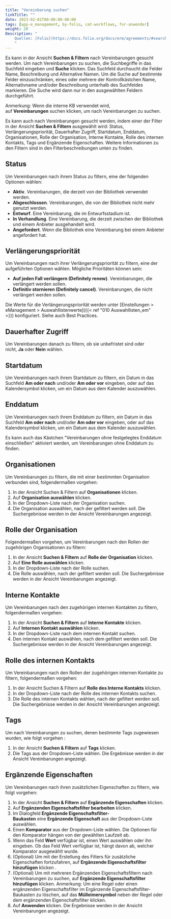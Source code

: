 ```yaml
---
title: "Vereinbarung suchen"
linkTitle: ""
date: 2023-02-01T00:00:00-00:00
tags: [app-e_management, by-folio, cat-workflows, for-anwender]
weight: 20
Description: "
    Quellen: [Folio](https://docs.folio.org/docs/erm/agreements/#searching-for-agreements) <!-- & [GBV](https://info.gebev.de/display/FOLIOGBVEXTERN/Folio:+Vereinbarung+suchen) -->
    "
---
```


Es kann in der Ansicht **Suchen & Filtern** nach Vereinbarungen gesucht werden. Um nach Vereinbarungen zu suchen, die Suchbegriffe in das Suchfeld eingeben und **Suche** klicken. Das Suchfeld durchsucht die Felder Name, Beschreibung und Alternative Namen. Um die Suche auf bestimmte Felder einzuschränken, eines oder mehrere der Kontrollkästchen Name, Alternativname und/oder Beschreibung unterhalb des Suchfeldes markieren. Die Suche wird dann nur in den ausgewählten Feldern durchgeführt.

Anmerkung: Wenn die interne KB verwendet wird, auf **Vereinbarungen** suchen klicken, um nach Vereinbarungen zu suchen.

Es kann auch nach Vereinbarungen gesucht werden, indem einer der Filter in der Ansicht **Suchen & Filtern** ausgewählt wird: Status, Verlängerungspriorität, Dauerhafter Zugriff, Startdatum, Enddatum, Organisationen, Rolle der Organisation, Interne Kontakte, Rolle des internen Kontakts, Tags und Ergänzende Eigenschaften. Weitere Informationen zu den Filtern sind in den Filterbeschreibungen unten zu finden.

## Status

Um Vereinbarungen nach ihrem Status zu filtern, eine der folgenden Optionen wählen:

* **Aktiv**. Vereinbarungen, die derzeit von der Bibliothek verwendet werden.
* **Abgeschlossen**. Vereinbarungen, die von der Bibliothek nicht mehr genutzt werden.
* **Entwurf**. Eine Vereinbarung, die im Entwurfsstadium ist.
* **In Verhandlung**. Eine Vereinbarung, die derzeit zwischen der Bibliothek und einem Anbieter ausgehandelt wird.
* **Angefordert**. Wenn die Bibliothek eine Vereinbarung bei einem Anbieter angefordert hat.

## Verlängerungspriorität

Um Vereinbarungen nach ihrer Verlängerungspriorität zu filtern, eine der aufgeführten Optionen wählen. Mögliche Prioritäten können sein:

* **Auf jeden Fall verlängern (Definitely renew)**. Vereinbarungen, die verlängert werden sollen.
* **Definitiv stornieren (Definitely cancel)**. Vereinbarungen, die nicht verlängert werden sollen.

Die Werte für die Verlängerungspriorität werden unter [Einstellungen > eManagement > Auswahllistenwerte]({{< ref "010 Auswahllisten_em" >}}) konfiguriert. Siehe auch Best Practices.

## Dauerhafter Zugriff

Um Vereinbarungen danach zu filtern, ob sie unbefristet sind oder nicht, **Ja** oder **Nein** wählen.

## Startdatum

Um Vereinbarungen nach ihrem Startdatum zu filtern, ein Datum in das Suchfeld **Am oder nach** und/oder **Am oder vor** eingeben, oder auf das Kalendersymbol klicken, um ein Datum aus dem Kalender auszuwählen.

## Enddatum

Um Vereinbarungen nach ihrem Enddatum zu filtern, ein Datum in das Suchfeld **Am oder nach** und/oder **Am oder vor** eingeben, oder auf das Kalendersymbol klicken, um ein Datum aus dem Kalender auszuwählen.

Es kann auch das Kästchen "Vereinbarungen ohne festgelegtes Enddatum einschließen" aktiviert werden, um Vereinbarungen ohne Enddatum zu finden.

## Organisationen

Um Vereinbarungen zu filtern, die mit einer bestimmten Organisation verbunden sind, folgendermaßen vorgehen:

1.  In der Ansicht Suchen & Filtern auf **Organisationen** klicken.
2.  Auf **Organisation auswählen** klicken.
3.  In der Dropdown-Liste nach der Organisation suchen.
4.  Die Organisation auswählen, nach der gefiltert werden soll. Die Suchergebnisse werden in der Ansicht Vereinbarungen angezeigt.

## Rolle der Organisation

Folgendermaßen vorgehen, um Vereinbarungen nach den Rollen der zugehörigen Organisationen zu filtern:

1.  In der Ansicht **Suchen & Filtern** auf **Rolle der Organisation** klicken.
2.  Auf **Eine Rolle auswählen** klicken.
3.  In der Dropdown-Liste nach der Rolle suchen.
4.  Die Rolle auswählen, nach der gefiltert werden soll. Die Suchergebnisse werden in der Ansicht Vereinbarungen angezeigt.

## Interne Kontakte

Um Vereinbarungen nach den zugehörigen internen Kontakten zu filtern, folgendermaßen vorgehen:

1.  In der Ansicht **Suchen & Filtern** auf **Interne Kontakte** klicken.
2.  Auf **Internen Kontakt auswählen** klicken.
3.  In der Dropdown-Liste nach dem internen Kontakt suchen.
4.  Den internen Kontakt auswählen, nach dem gefiltert werden soll. Die Suchergebnisse werden in der Ansicht Vereinbarungen angezeigt.

## Rolle des internen Kontakts

Um Vereinbarungen nach den Rollen der zugehörigen internen Kontakte zu filtern, folgendermaßen vorgehen:

1.  In der Ansicht Suchen & Filtern auf **Rolle des Interne Kontakts** klicken.
2.  In der Dropdown-Liste nach der Rolle des internen Kontakts suchen.
3.  Die Rolle des internen Kontakts wählen, nach der gefiltert werden soll. Die Suchergebnisse werden in der Ansicht Vereinbarungen angezeigt.

## Tags

Um nach Vereinbarungen zu suchen, denen bestimmte Tags zugewiesen wurden, wie folgt vorgehen :

1.  In der Ansicht **Suchen & Filtern** auf **Tags** klicken.
2.  Die Tags aus der Dropdown-Liste wählen. Die Ergebnisse werden in der Ansicht Vereinbarungen angezeigt.

## Ergänzende Eigenschaften

Um Vereinbarungen nach ihren zusätzlichen Eigenschaften zu filtern, wie folgt vorgehen:

1.  In der Ansicht **Suchen & Filtern** auf **Ergänzende Eigenschaften** klicken.
2.  Auf **Ergänzenden Eigenschaftsfilter bearbeiten** klicken.
3.  Im Dialogfeld **Ergänzende Eigenschaftsfilter-Baukasten** eine **Ergänzende Eigenschaft** aus der Dropdown-Liste auswählen.
4.  Einen **Komparator** aus der Dropdown-Liste wählen. Die Optionen für den Komparator hängen von der gewählten Laufzeit ab.
5.  Wenn das Feld **Wert** verfügbar ist, einen Wert auswählen oder ihn eingeben. Ob das Feld Wert verfügbar ist, hängt davon ab, welcher Komparator ausgewählt wurde.
6.  (Optional) Um mit der Erstellung des Filters für zusätzliche Eigenschaften fortzufahren, auf **Ergänzende Eigenschaftsfilter hinzufügen** klicken .
7.  (Optional) Um mit mehreren Ergänzenden Eigenschaftsfiltern nach Vereinbarungen zu suchen, auf **Ergänzende Eigenschaftsfilter hinzufügen** klicken. Anmerkung: Um eine Regel oder einen ergänzenden Eigenschaftsfilter im Ergänzende Eigenschaftsfilter-Baukasten zu löschen, auf das **Mülleimersymbol** neben der Regel oder dem ergänzenden Eigenschaftsfilter klicken.
8.  Auf **Anwenden** klicken. Die Ergebnisse werden in der Ansicht Vereinbarungen angezeigt.
